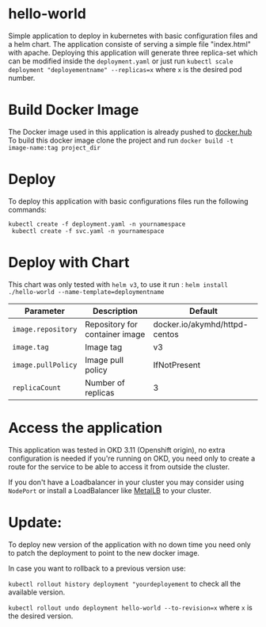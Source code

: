 # hello-world
Simple  application to deploy in kubernetes with basic configuration files and a helm chart.
The application consiste of serving a simple file "index.html" with apache. Deploying this application will generate three replica-set which can be modified inside the `deployment.yaml` or just run `kubectl scale deployment "deployementname" --replicas=x` where `x` is the desired pod number. 
# Build Docker Image
The Docker image used in this application is already pushed to [docker.hub](https://hub.docker.com/r/akymhd/httpd-centos)
To build this docker image clone the project and run  `docker build -t image-name:tag project_dir`

# Deploy
To deploy this application with basic configurations files run the following commands: 

   ` kubectl create -f deployment.yaml -n yournamespace `  
   ` kubectl create -f svc.yaml -n yournamespace`
# Deploy with Chart
This chart was only tested with ` helm v3 `, to use it run : ` helm install ./hello-world --name-template=deploymentname `

Parameter | Description | Default
---|---|---
`image.repository` | Repository for container image | docker.io/akymhd/httpd-centos
`image.tag`   | Image tag |  v3
`image.pullPolicy` | Image pull policy  | IfNotPresent
`replicaCount` | Number of replicas | 3

# Access the application 
This application was tested in OKD 3.11 (Openshift origin), no extra configuration is needed if you're running on OKD, you need only to create a route for the service to be able to access it from outside the cluster. 

If you don't have a Loadbalancer in your cluster you may consider using `NodePort` or install a LoadBalancer like [MetalLB](https://metallb.universe.tf) to your cluster. 

# Update:

To deploy new version of the application with no down time you need only to patch the deployment to point to the new docker image. 

In case you want to rollback to a previous version use:

 `kubectl rollout history deployment "yourdeployement` to check all the available version.

 `kubectl rollout undo deployment hello-world --to-revision=x` where `x` is the desired version.
